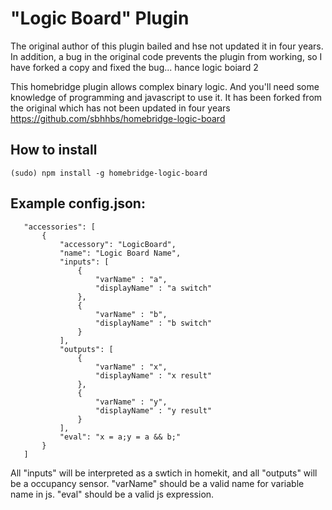 # "Logic Board" Plugin
The original author of this plugin bailed and hse not updated it in four years. In addition, a bug in the original code prevents the plugin from working, so I have forked a copy and fixed the bug... hance logic boiard 2

This homebridge plugin allows complex binary logic. And you'll need some knowledge of programming and javascript to use it.
It has been forked from the original which has not been updated in four years https://github.com/sbhhbs/homebridge-logic-board


## How to install

 ```(sudo) npm install -g homebridge-logic-board```
 
## Example config.json:

 ```
    "accessories": [
        {
			"accessory": "LogicBoard",
			"name": "Logic Board Name",
			"inputs": [
				{
					"varName" : "a",
					"displayName" : "a switch"
				},
				{
					"varName" : "b",
					"displayName" : "b switch"
				}
			],
			"outputs": [
				{
					"varName" : "x",
					"displayName" : "x result"
				},
				{
					"varName" : "y",
					"displayName" : "y result"
				}
			],
			"eval": "x = a;y = a && b;"
		} 
    ]
```

All "inputs" will be interpreted as a swtich in homekit, and all "outputs" will be a occupancy sensor.
"varName" should be a valid name for variable name in js.
"eval" should be a valid js expression.


